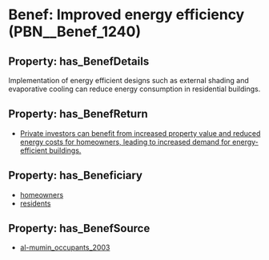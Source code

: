 # Benef: __Improved energy efficiency__ (PBN__Benef_1240)

## Property: has_BenefDetails

Implementation of energy efficient designs such as external shading and evaporative cooling can reduce energy consumption in residential buildings.

## Property: has_BenefReturn

* [Private investors can benefit from increased property value and reduced energy costs for homeowners, leading to increased demand for energy-efficient buildings.](../BenefReturn/PBN__BenefReturn_1391)

## Property: has_Beneficiary

* [homeowners](../Stakeholder/PBN__Stakeholder_480)
* [residents](../Stakeholder/PBN__Stakeholder_59)

## Property: has_BenefSource

* [al-mumin_occupants_2003](../Article/PBN__Article_260)

